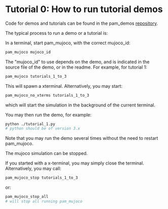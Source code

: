 # Tutorial 0: How to run tutorial demos

Code for demos and tutorials can be found in the pam_demos [repository](https://github.com/intelligent-soft-robots/pam_demos).

The typical process to run a demo or a tutorial is:

In a terminal, start pam_mujoco, with the correct mujoco_id:

```bash
pam_mujoco mujoco_id
```

The "mujoco_id" to use depends on the demo, and is indicated in the source file of the demo, or in the readme. For example, for tutorial 1:

```bash
pam_mujoco tutorials_1_to_3
```

This will spawn a xterminal. Alternatively, you may start:

```bash
pam_mujoco_no_xterms tutorials_1_to_3
```

which will start the simulation in the background of the current terminal.

You may then run the demo, for example:

```bash
python ./tutorial_1.py
# python should be of version 3.x
```

Note that you may run the demo several times without the need to restart pam_mujoco.

The mujoco simulation can be stopped.

If you started with a x-terminal, you may simply close the terminal. Alternatively, you may call:

```bash
pam_mujoco_stop tutorials_1_to_3
```

or:

```bash
pam_mujoco_stop_all
# will stop all running pam_mujoco
```






